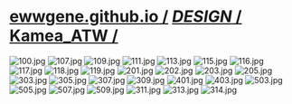 ﻿
# [ewwgene.github.io /](https://ewwgene.github.io/) [_DESIGN_ /](https://ewwgene.github.io/DESIGN) [Kamea_ATW /](https://ewwgene.github.io/Kamea_ATW)

<a id="100"></a> ![100.jpg](https://ewwgene.github.io/Kamea_ATW/100.jpg)
<a id="107"></a> ![107.jpg](https://ewwgene.github.io/Kamea_ATW/107.jpg)
<a id="109"></a> ![109.jpg](https://ewwgene.github.io/Kamea_ATW/109.jpg)
<a id="111"></a> ![111.jpg](https://ewwgene.github.io/Kamea_ATW/111.jpg)
<a id="113"></a> ![113.jpg](https://ewwgene.github.io/Kamea_ATW/113.jpg)
<a id="115"></a> ![115.jpg](https://ewwgene.github.io/Kamea_ATW/115.jpg)
<a id="116"></a> ![116.jpg](https://ewwgene.github.io/Kamea_ATW/116.jpg)
<a id="117"></a> ![117.jpg](https://ewwgene.github.io/Kamea_ATW/117.jpg)
<a id="118"></a> ![118.jpg](https://ewwgene.github.io/Kamea_ATW/118.jpg)
<a id="119"></a> ![119.jpg](https://ewwgene.github.io/Kamea_ATW/119.jpg)
<a id="201m"></a> ![201.jpg](https://ewwgene.github.io/Kamea_ATW/Making/201.jpg)
<a id="202m"></a> ![202.jpg](https://ewwgene.github.io/Kamea_ATW/Making/202.jpg)
<a id="203m"></a> ![203.jpg](https://ewwgene.github.io/Kamea_ATW/Making/203.jpg)
<a id="205m"></a> ![205.jpg](https://ewwgene.github.io/Kamea_ATW/Making/205.jpg)
<a id="303m"></a> ![303.jpg](https://ewwgene.github.io/Kamea_ATW/Making/303.jpg)
<a id="305m"></a> ![305.jpg](https://ewwgene.github.io/Kamea_ATW/Making/305.jpg)
<a id="307m"></a> ![307.jpg](https://ewwgene.github.io/Kamea_ATW/Making/307.jpg)
<a id="309m"></a> ![309.jpg](https://ewwgene.github.io/Kamea_ATW/Making/309.jpg)
<a id="401m"></a> ![401.jpg](https://ewwgene.github.io/Kamea_ATW/Making/401.jpg)
<a id="403m"></a> ![403.jpg](https://ewwgene.github.io/Kamea_ATW/Making/403.jpg)
<a id="503m"></a> ![503.jpg](https://ewwgene.github.io/Kamea_ATW/Making/503.jpg)
<a id="505m"></a> ![505.jpg](https://ewwgene.github.io/Kamea_ATW/Making/505.jpg)
<a id="507m"></a> ![507.jpg](https://ewwgene.github.io/Kamea_ATW/Making/507.jpg)
<a id="509m"></a> ![509.jpg](https://ewwgene.github.io/Kamea_ATW/Making/509.jpg)
<a id="311"></a> ![311.jpg](https://ewwgene.github.io/Kamea_ATW/311.jpg)
<a id="313"></a> ![313.jpg](https://ewwgene.github.io/Kamea_ATW/313.jpg)
<a id="314"></a> ![314.jpg](https://ewwgene.github.io/Kamea_ATW/314.jpg)

